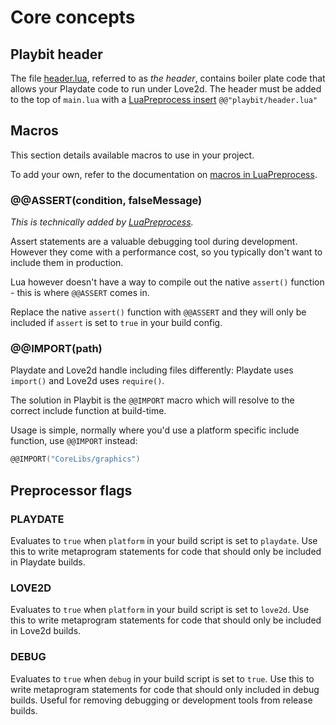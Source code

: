# Core concepts

## Playbit header
The file [header.lua](/header.lua), referred to as _the header_, contains boiler plate code that allows your Playdate code to run under Love2d. The header must be added to the top of `main.lua` with a [LuaPreprocess insert]() `@@"playbit/header.lua"`

## Macros

This section details available macros to use in your project.

To add your own, refer to the documentation on [macros in LuaPreprocess](http://luapreprocess.refreezed.com/docs/extra-functionality/#insert-func).

### @@ASSERT(condition, falseMessage)
_This is technically added by [LuaPreprocess](http://luapreprocess.refreezed.com/docs/api/#assert)._

Assert statements are a valuable debugging tool during development. However they come with a performance cost, so you typically don't want to include them in production. 

Lua however doesn't have a way to compile out the native `assert()` function - this is where `@@ASSERT` comes in.

Replace the native `assert()` function with `@@ASSERT` and they will only be included if `assert` is set to `true` in your build config.

### @@IMPORT(path)
Playdate and Love2d handle including files differently: Playdate uses `import()` and Love2d uses `require()`.

The solution in Playbit is the `@@IMPORT` macro which will resolve to the correct include function at build-time. 

Usage is simple, normally where you'd use a platform specific include function, use `@@IMPORT` instead:
```lua
@@IMPORT("CoreLibs/graphics")
```

## Preprocessor flags

### PLAYDATE

Evaluates to `true` when `platform` in your build script is set to `playdate`. Use this to write metaprogram statements for code that should only be included in Playdate builds.

### LOVE2D

Evaluates to `true` when `platform` in your build script is set to `love2d`. Use this to write metaprogram statements for code that should only be included in Love2d builds.

### DEBUG

Evaluates to `true` when `debug` in your build script is set to `true`. Use this to write metaprogram statements for code that should only included in debug builds. Useful for removing debugging or development tools from release builds.

<!-- TODO: meta programming? -->

